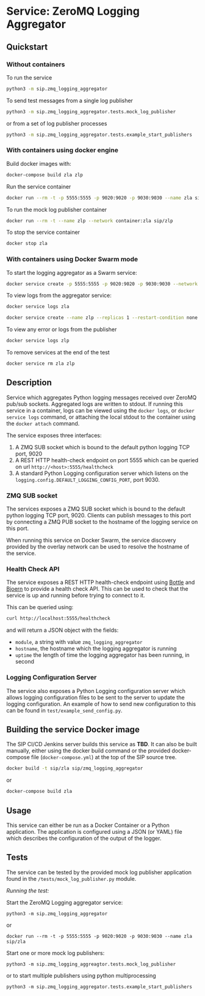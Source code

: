 # Service: ZeroMQ Logging Aggregator

## Quickstart

### Without containers

To run the service

```bash
python3 -m sip.zmq_logging_aggregator
```

To send test messages from a single log publisher

```bash
python3 -m sip.zmq_logging_aggregator.tests.mock_log_publisher
```

or from a set of log publisher processes

```bash
python3 -m sip.zmq_logging_aggregator.tests.example_start_publishers
```


### With containers using docker engine

Build docker images with:

```bash
docker-compose build zla zlp
```

Run the service container

```bash
docker run --rm -t -p 5555:5555 -p 9020:9020 -p 9030:9030 --name zla sip/zla
```

To run the mock log publisher container
 
```bash
docker run --rm -t --name zlp --network container:zla sip/zlp
```

To stop the service container

```bash
docker stop zla
```

### With containers using Docker Swarm mode

To start the logging aggregator as a Swarm service: 

```bash
docker service create -p 5555:5555 -p 9020:9020 -p 9030:9030 --network zla --name zla sip/zla
```

To view logs from the aggregator service:

```bash
docker service logs zla
```

```bash
docker service create --name zlp --replicas 1 --restart-condition none --network zla sip/zlp <logger name>
```

To view any error or logs from the publisher
```bash
docker service logs zlp
```

To remove services at the end of the test

```bash
docker service rm zla zlp
```


## Description

Service which aggregates Python logging messages received over ZeroMQ pub/sub
sockets. Aggregated logs are written to stdout. If running this service in a
container, logs can be viewed using the `docker logs`, or `docker service logs`
command, or attaching the local stdout to the container using the
`docker attach` command.

The service exposes three interfaces:

1. A ZMQ SUB socket which is bound to the default python logging TCP port, 9020
1. A REST HTTP health-check endpoint on port 5555 which can be queried on url
   `http://<host>:5555/healthcheck`
1. A standard Python Logging configuration server which listens on the 
   `logging.config.DEFAULT_LOGGING_CONFIG_PORT`, port 9030.


### ZMQ SUB socket

The services exposes a ZMQ SUB socket which is bound to the default python 
logging TCP port, 9020. Clients can publish messages to this port by connecting
a ZMQ PUB socket to the hostname of the logging service on this port.

When running this service on Docker Swarm, the service discovery provided by
the overlay network can be used to resolve the hostname of the service.


### Health Check API 

The service exposes a REST HTTP health-check endpoint using
[Bottle](https://bottlepy.org/docs/dev/) and
[Bjoern](https://github.com/jonashaag/bjoern) to provide a health check API.
This can be used to check that the service is up and running before trying to
connect to it.

This can be queried using:

```bash
curl http://localhost:5555/healthcheck
```

and will return a JSON object with the fields:

- `module`, a string with value `zmq_logging_aggregator`
- `hostname`, the hostname which the logging aggregator is running
- `uptime` the length of time the logging aggregator has been running, in
  second

### Logging Configuration Server

The service also exposes a Python Logging configuration server which allows
logging configuration files to be sent to the server to update the logging 
configuration. An example of how to send new configuration to this
can be found in `test/example_send_config.py`.

## Building the service Docker image

The SIP CI/CD Jenkins server builds this service as **TBD**. It can
also be built manually, either using the docker build command or the provided
docker-compose file (`docker-compose.yml`) at the top of the SIP source tree.

```bash
docker build -t sip/zla sip/zmq_logging_aggregator
```

or

```bash
docker-compose build zla
```

## Usage

This service can either be run as a Docker Container or a Python application.
The application is configured using a JSON (or YAML) file which describes
the configuration of the output of the logger.

## Tests

The service can be tested by the provided mock log publisher application found
in the `/tests/mock_log_publisher.py` module.

*Running the test:*

Start the ZeroMQ Logging aggregator service:

```shell
python3 -m sip.zmq_logging_aggregator
```

or

```shell
docker run --rm -t -p 5555:5555 -p 9020:9020 -p 9030:9030 --name zla sip/zla
```

Start one or more mock log publishers:

```shell
python3 -m sip.zmq_logging_aggreagtor.tests.mock_log_publisher
```

or to start multiple publishers using python multiprocessing

```shell
python3 -m sip.zmq_logging_aggregator.tests.example_start_publishers
```
